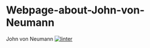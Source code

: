 # Webpage-about-John-von-Neumann
John von Neumann
[![linter](https://github.com/Seti-Ngabo45/Webpage-about-John-von-Neumann/workflows/linter/badge.svg)](https://github.com/marketplace/actions/super-linter)
